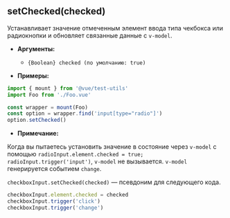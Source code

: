 ## setChecked(checked)

Устанавливает значение отмеченным элемент ввода типа чекбокса или радиокнопки и обновляет связанные данные с `v-model`.

- **Аргументы:**
  - `{Boolean} checked (по умолчанию: true)`

- **Примеры:**

```js
import { mount } from '@vue/test-utils'
import Foo from './Foo.vue'

const wrapper = mount(Foo)
const option = wrapper.find('input[type="radio"]')
option.setChecked()
```

- **Примечание:**

Когда вы пытаетесь установить значение в состояние через `v-model` с помощью `radioInput.element.checked = true; radioInput.trigger('input')`, `v-model` не вызывается. `v-model` генерируется событием `change`.

`checkboxInput.setChecked(checked)` — псевдоним для следующего кода.

```js
checkboxInput.element.checked = checked
checkboxInput.trigger('click')
checkboxInput.trigger('change')
```
